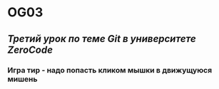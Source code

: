 # OG03
## *Третий урок по теме Git в университете ZeroCode*

### Игра тир - надо попасть кликом мышки в движущуюся мишень

